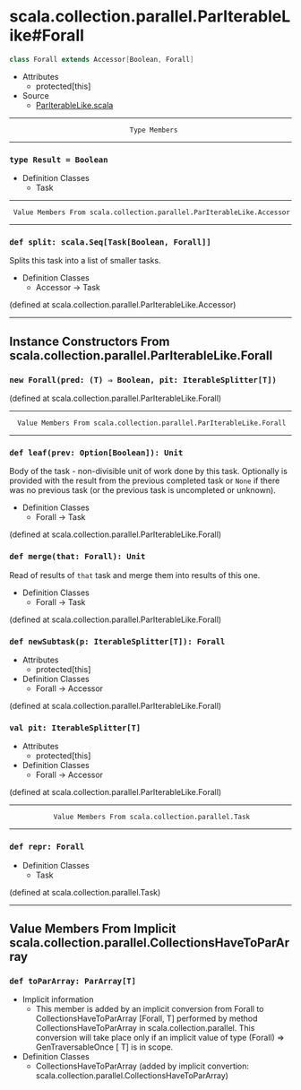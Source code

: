 
#               scala.collection.parallel.ParIterableLike#Forall               #

```scala
class Forall extends Accessor[Boolean, Forall]
```

* Attributes
  * protected[this]
* Source
  * [ParIterableLike.scala](https://github.com/scala/scala/tree/6d09a1ba5f/src/library/scala/collection/parallel/ParIterableLike.scala#L1)


--------------------------------------------------------------------------------
                                  Type Members
--------------------------------------------------------------------------------


### `type Result = Boolean`                                                  ###

* Definition Classes
  * Task


--------------------------------------------------------------------------------
     Value Members From scala.collection.parallel.ParIterableLike.Accessor
--------------------------------------------------------------------------------


### `def split: scala.Seq[Task[Boolean, Forall]]`                            ###

Splits this task into a list of smaller tasks.

* Definition Classes
  * Accessor → Task

(defined at scala.collection.parallel.ParIterableLike.Accessor)


--------------------------------------------------------------------------------
  Instance Constructors From scala.collection.parallel.ParIterableLike.Forall
--------------------------------------------------------------------------------


### `new Forall(pred: (T) ⇒ Boolean, pit: IterableSplitter[T])`              ###

(defined at scala.collection.parallel.ParIterableLike.Forall)


--------------------------------------------------------------------------------
      Value Members From scala.collection.parallel.ParIterableLike.Forall
--------------------------------------------------------------------------------


### `def leaf(prev: Option[Boolean]): Unit`                                  ###

Body of the task - non-divisible unit of work done by this task. Optionally is
provided with the result from the previous completed task or `None` if there was
no previous task (or the previous task is uncompleted or unknown).

* Definition Classes
  * Forall → Task

(defined at scala.collection.parallel.ParIterableLike.Forall)


### `def merge(that: Forall): Unit`                                          ###

Read of results of `that` task and merge them into results of this one.

* Definition Classes
  * Forall → Task

(defined at scala.collection.parallel.ParIterableLike.Forall)


### `def newSubtask(p: IterableSplitter[T]): Forall`                         ###

* Attributes
  * protected[this]
* Definition Classes
  * Forall → Accessor

(defined at scala.collection.parallel.ParIterableLike.Forall)


### `val pit: IterableSplitter[T]`                                           ###

* Attributes
  * protected[this]
* Definition Classes
  * Forall → Accessor

(defined at scala.collection.parallel.ParIterableLike.Forall)


--------------------------------------------------------------------------------
               Value Members From scala.collection.parallel.Task
--------------------------------------------------------------------------------


### `def repr: Forall`                                                       ###

* Definition Classes
  * Task

(defined at scala.collection.parallel.Task)


--------------------------------------------------------------------------------
Value Members From Implicit scala.collection.parallel.CollectionsHaveToParArray
--------------------------------------------------------------------------------


### `def toParArray: ParArray[T]`                                            ###

* Implicit information
  * This member is added by an implicit conversion from Forall to
    CollectionsHaveToParArray [Forall, T] performed by method
    CollectionsHaveToParArray in scala.collection.parallel. This conversion will
    take place only if an implicit value of type (Forall) ⇒ GenTraversableOnce [
    T] is in scope.
* Definition Classes
  * CollectionsHaveToParArray
(added by implicit convertion: scala.collection.parallel.CollectionsHaveToParArray)
